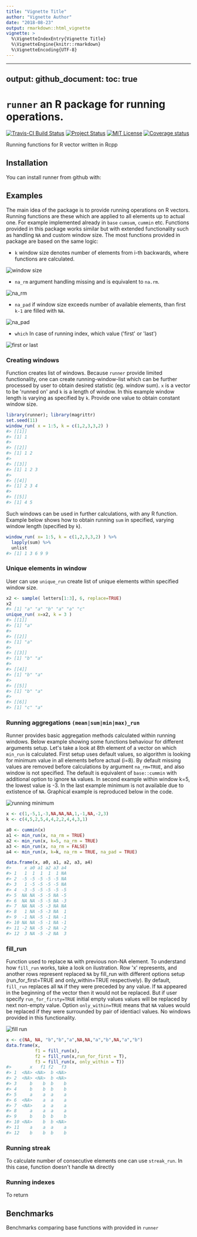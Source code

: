 ```yaml
---
title: "Vignette Title"
author: "Vignette Author"
date: "2018-08-23"
output: rmarkdown::html_vignette
vignette: >
  %\VignetteIndexEntry{Vignette Title}
  %\VignetteEngine{knitr::rmarkdown}
  %\VignetteEncoding{UTF-8}
---
```




<!-- rmarkdown v1 -->
---
output: 
  github_document:
    toc: true
---

<!-- README.md is generated from README.Rmd. Please edit that file -->



# `runner` an R package for running operations.
[![Travis-CI Build Status](https://travis-ci.org/gogonzo/runner.svg?branch=master)](https://travis-ci.org/gogonzo/runner)
[![Project Status](http://www.repostatus.org/badges/latest/active.svg)](http://www.repostatus.org/#active)
[![MIT License](https://badges.frapsoft.com/os/mit/mit.svg)](https://opensource.org/licenses/mit-license.php)
[![Coverage status](https://codecov.io/gh/gogonzo/runner/branch/master/graph/badge.svg)](https://codecov.io/github/gogonzo/runner?branch=master)

Running functions for R vector written in Rcpp

## Installation

You can install runner from github with:



## Examples
The main idea of the package is to provide running operations on R vectors. Running functions are these which are applied to all elements up to actual one. For example implemented already in `base` `cumsum`, `cummin` etc. Functions provided in this package works similar but with extended functionality such as handling `NA` and custom window size. The most functions provided in package are based on the same logic:  

- `k` window size denotes number of elements from i-th backwards, where functions are calculated.  

![window size](man/figures/running_window.png)

- `na_rm` argument handling missing and is equivalent to `na.rm`.

![na_rm](man/figures/running_sum_narm.png)

- `na_pad` if window size exceeds number of available elements, than first `k-1` are filled with `NA`.  

![na_pad](man/figures/running_sum_napad.png)

- `which` In case of running index, which value ('first' or 'last')

![first or last](man/figures/running_max_firstlast.png)

### Creating windows
Function creates list of windows. Because `runner` provide limited functionality, one can create running-window-list which can be further processed by user to obtain desired statistic (eg. window sum). `x` is a vector to be 'runned on' and `k` is a length of window. In this example window length is varying as specified by `k`. Provide one value to obtain constant window size.


```r
library(runner); library(magrittr)
set.seed(11)
window_run( x = 1:5, k = c(1,2,3,3,2) )
#> [[1]]
#> [1] 1
#> 
#> [[2]]
#> [1] 1 2
#> 
#> [[3]]
#> [1] 1 2 3
#> 
#> [[4]]
#> [1] 2 3 4
#> 
#> [[5]]
#> [1] 4 5
```

Such windows can be used in further calculations, with any R function. Example below shows how to obtain running `sum` in specified, varying window length (specified by `k`).


```r
window_run( x= 1:5, k = c(1,2,3,3,2) ) %>%
  lapply(sum) %>%
  unlist
#> [1] 1 3 6 9 9
```
### Unique elements in window
User can use `unique_run` create list of unique elements within specified window size.

```r
x2 <- sample( letters[1:3], 6, replace=TRUE)
x2 
#> [1] "a" "a" "b" "a" "a" "c"
unique_run( x=x2, k = 3 )
#> [[1]]
#> [1] "a"
#> 
#> [[2]]
#> [1] "a"
#> 
#> [[3]]
#> [1] "b" "a"
#> 
#> [[4]]
#> [1] "b" "a"
#> 
#> [[5]]
#> [1] "b" "a"
#> 
#> [[6]]
#> [1] "c" "a"
```

### Running aggregations `(mean|sum|min|max)_run`

Runner provides basic aggregation methods calculated within running windows. Below example showing some functions behaviour for different arguments setup. Let's take a look at 8th element of a vector on which `min_run` is calculated. 
First setup uses default values, so algorithm is looking for minimum value in all elements before actual (i=8). By default missing values are removed before calculations by argument `na_rm=TRUE`, and also window is not specified. The default is equivalent of `base::cummin` with additional option to ignore `NA` values. In second example within window k=5, the lowest value is -3. In the last example minimum is not available due to extistence of `NA`. Graphical example is reproduced below in the code.

![running minimum](man/figures/running_minimum.png)


```r
x <- c(1,-5,1,-3,NA,NA,NA,1,-1,NA,-2,3)
k <- c(4,5,2,5,4,4,2,2,4,4,3,1)

a0 <- cummin(x)
a1 <- min_run(x, na_rm = TRUE)
a2 <- min_run(x, k=5, na_rm = TRUE)
a3 <- min_run(x, na_rm = FALSE)
a4 <- min_run(x, k=k, na_rm = TRUE, na_pad = TRUE)

data.frame(x, a0, a1, a2, a3, a4)
#>     x a0 a1 a2 a3 a4
#> 1   1  1  1  1  1 NA
#> 2  -5 -5 -5 -5 -5 NA
#> 3   1 -5 -5 -5 -5 NA
#> 4  -3 -5 -5 -5 -5 -5
#> 5  NA NA -5 -5 NA -5
#> 6  NA NA -5 -5 NA -3
#> 7  NA NA -5 -3 NA NA
#> 8   1 NA -5 -3 NA  1
#> 9  -1 NA -5 -1 NA -1
#> 10 NA NA -5 -1 NA -1
#> 11 -2 NA -5 -2 NA -2
#> 12  3 NA -5 -2 NA  3
```


### fill_run
Function used to replace `NA` with previous non-NA element. To understand how `fill_run` works, take a look on ilustration. Row 'x' represents, and another rows represent replaced `NA` by fill_run with different options setup (run_for_first=TRUE and only_within=TRUE respectively). By default, `fill_run` replaces all `NA` if they were preceded by any value. If `NA` appeared in the beginning of the vector then it would not be replaced. But if user specify `run_for_firsty=TRUE` initial empty values values will be replaced by next non-empty value. Option `only_within=TRUE` means that `NA` values would be replaced if they were surrounded by pair of identiacl values. No windows provided in this functionality.

![fill run](man/figures/fill_run.png)


```r
x <- c(NA, NA, "b","b","a",NA,NA,"a","b",NA,"a","b")
data.frame(x, 
           f1 = fill_run(x), 
           f2 = fill_run(x,run_for_first = T), 
           f3 = fill_run(x, only_within = T))
#>       x   f1 f2   f3
#> 1  <NA> <NA>  b <NA>
#> 2  <NA> <NA>  b <NA>
#> 3     b    b  b    b
#> 4     b    b  b    b
#> 5     a    a  a    a
#> 6  <NA>    a  a    a
#> 7  <NA>    a  a    a
#> 8     a    a  a    a
#> 9     b    b  b    b
#> 10 <NA>    b  b <NA>
#> 11    a    a  a    a
#> 12    b    b  b    b
```

### Running streak

To calculate number of consecutive elements one can use `streak_run`. In this case, function doesn't handle `NA` directly 

### Running indexes

To return 



## Benchmarks

Benchmarks comparing base functions with provided in `runner` 

